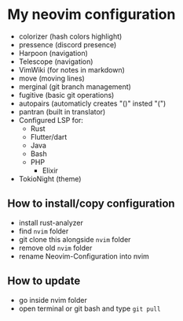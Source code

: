 # My neovim configuration
- colorizer (hash colors highlight)
- pressence (discord presence)
- Harpoon (navigation)
- Telescope (navigation)
- VimWiki (for notes in markdown)
- move (moving lines)
- merginal (git branch management)
- fugitive (basic git operations)
- autopairs (automaticly creates "()" insted "(")
- pantran (built in translator)
- Configured LSP for:
  - Rust
  - Flutter/dart
  - Java
  - Bash
  - PHP
	- Elixir 
- TokioNight (theme)
## How to install/copy configuration
- install rust-analyzer
- find ``nvim`` folder
- git clone this alongside ``nvim`` folder
- remove old ``nvim`` folder
- rename Neovim-Configuration into nvim
## How to update 
- go inside nvim folder 
- open terminal or git bash and type ``git pull``
